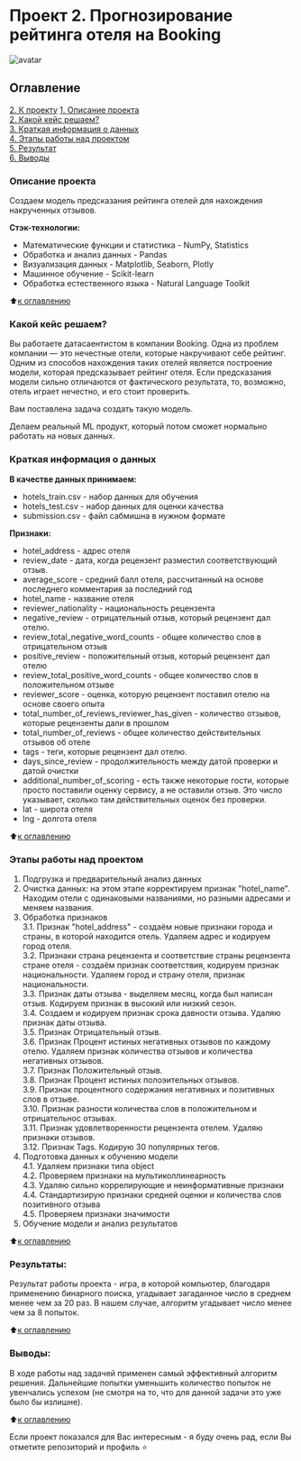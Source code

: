 # Проект 2. Прогнозирование рейтинга отеля на Booking

![avatar](https://www.pataradardanoshotel.com/wp-content/uploads/2016/04/booking_logo_blu.png)

## Оглавление  
[2. К проекту](https://github.com/belovengineer/data_science_learn/tree/main/project_2/hotel-score-project-belov.ipynb)
[1. Описание проекта](https://github.com/belovengineer/data_science_learn/tree/main/project_2/README.md#Описание-проекта)  
[2. Какой кейс решаем?](https://github.com/belovengineer/data_science_learn/tree/main/project_2/README.md#Какой-кейс-решаем)  
[3. Краткая информация о данных](https://github.com/belovengineer/data_science_learn/tree/main/project_2/README.md#Краткая-информация-о-данных)  
[4. Этапы работы над проектом](https://github.com/belovengineer/data_science_learn/tree/main/project_2/README.md#Этапы-работы-над-проектом)  
[5. Результат](https://github.com/belovengineer/data_science_learn/tree/main/project_2/README.md#Результат)    
[6. Выводы](https://github.com/belovengineer/data_science_learn/tree/main/project_2/README.md#Выводы) 

### Описание проекта    
  
Создаем модель предсказания рейтинга отелей для нахождения накрученных отзывов.

<b>Стэк-технологии:</b>
* Математические функции и статистика - NumPy, Statistics   
* Обработка и анализ данных - Pandas  
* Визуализация данных - Matplotlib, Seaborn, Plotly  
* Машинное обучение - Scikit-learn
* Обработка естественного языка - Natural Language Toolkit
  
:arrow_up:[к оглавлению](https://github.com/belovengineer/data_science_learn/tree/main/project_2/README.md#Оглавление)


### Какой кейс решаем?  
  
Вы работаете датасаентистом в компании Booking. Одна из проблем компании — это нечестные отели, которые накручивают себе рейтинг. Одним из способов нахождения таких отелей является построение модели, которая предсказывает рейтинг отеля. Если предсказания модели сильно отличаются от фактического результата, то, возможно, отель играет нечестно, и его стоит проверить.
  
Вам поставлена задача создать такую модель.
  
Делаем реальный ML продукт, который потом сможет нормально работать на новых данных.
  
### Краткая информация о данных
  
<b>В качестве данных принимаем:</b>
* hotels_train.csv - набор данных для обучения  
* hotels_test.csv - набор данных для оценки качества  
* submission.csv - файл сабмишна в нужном формате  
  
<b>Признаки:</b>  
* hotel_address - адрес отеля  
* review_date - дата, когда рецензент разместил соответствующий отзыв.  
* average_score - средний балл отеля, рассчитанный на основе последнего комментария за последний год  
* hotel_name - название отеля  
* reviewer_nationality - национальность рецензента  
* negative_review - отрицательный отзыв, который рецензент дал отелю.  
* review_total_negative_word_counts - общее количество слов в отрицательном отзыв  
* positive_review - положительный отзыв, который рецензент дал отелю  
* review_total_positive_word_counts - общее количество слов в положительном отзыве  
* reviewer_score - оценка, которую рецензент поставил отелю на основе своего опыта  
* total_number_of_reviews_reviewer_has_given - количество отзывов, которые рецензенты дали в прошлом  
* total_number_of_reviews - общее количество действительных отзывов об отеле  
* tags - теги, которые рецензент дал отелю.  
* days_since_review - продолжительность между датой проверки и датой очистки  
* additional_number_of_scoring - есть также некоторые гости, которые просто поставили оценку сервису, а не оставили отзыв. Это число указывает, сколько там действительных оценок без проверки.  
* lat - широта отеля  
* lng - долгота отеля  
  
:arrow_up:[к оглавлению](https://github.com/belovengineer/data_science_learn/tree/main/project_2/README.md#Оглавление)


### Этапы работы над проектом  
1. Подгрузка и предварительный анализ данных 
2. Очистка данных: на этом этапе корректируем признак "hotel_name". Находим отели с одинаковыми названиями, но разными адресами и меняем названия.  
3. Обработка признаков  
    3.1. Признак "hotel_address" - создаём новые признаки города и страны, в которой находится отель. Удаляем адрес и кодируем город отеля.  
    3.2. Признаки страна рецензента и соответствие страны рецензента стране отеля - создаём признак соответствия, кодируем признак национальности. Удаляем город и страну отеля, признак национальности.  
    3.3. Признак даты отзыва - выделяем месяц, когда был написан отзыв. Кодируем признак в высокий или низкий сезон.  
    3.4. Создаем и кодируем признак срока давности отзыва. Удаляю признак даты отзыва.  
    3.5. Признак Отрицательный отзыв.  
    3.6. Признак Процент истиных негативных отзывов по каждому отелю. Удаляем признак количества отзывов и количества негативных отзывов.  
    3.7. Признак Положительный отзыв.  
    3.8. Признак Процент истиных полоэительных отзывов.  
    3.9. Признак процентного содержания негативных и позитивных слов в отзыве.  
    3.10. Признак разности количества слов в положительном и отрицательнос отзывах.  
    3.11. Признак удовлетворенности рецензента отелем. Удаляю признаки отзывов.    
    3.12. Признак Tags. Кодирую 30 популярных тегов.   
4. Подготовка данных к обучению модели  
    4.1. Удаляем признаки типа object  
    4.2. Проверяем признаки на мультиколлинеарность  
    4.3. Удаляю сильно коррелирующие и неинформативные признаки  
    4.4. Стандартизирую признаки средней оценки и количества слов позитивного отзыва  
    4.5. Проверяем признаки значимости  
4. Обучение модели и анализ результатов  

:arrow_up:[к оглавлению](https://github.com/belovengineer/data_science_learn/tree/main/project_2/README.md#Оглавление)


### Результаты:  
Результат работы проекта - игра, в которой компьютер, благодаря применению бинарного поиска, угадывает загаданное число в среднем менее чем за 20 раз. В нашем случае, алгоритм угадывает число менее чем за 8 попыток.

:arrow_up:[к оглавлению](https://github.com/belovengineer/data_science_learn/tree/main/project_2/README.md#Оглавление)


### Выводы:  
В ходе работы над задачей применен самый эффективный алгоритм решения. Дальнейшие попытки уменьшить количество попыток не увенчались успехом (не смотря на то, что для данной задачи это уже было бы излишне).

:arrow_up:[к оглавлению](https://github.com/belovengineer/data_science_learn/tree/main/project_2/README.md#Оглавление)


Если проект показался для Вас интересным - я буду очень рад, если Вы отметите репозиторий и профиль ⭐️
